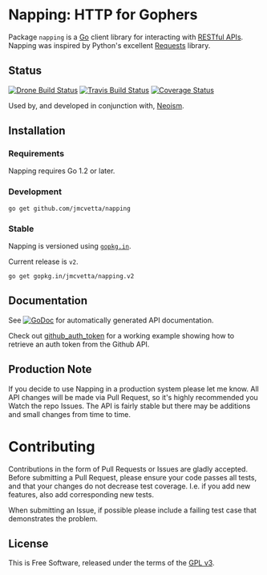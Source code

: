 # Napping: HTTP for Gophers

Package `napping` is a [Go][] client library for interacting with
[RESTful APIs][].  Napping was inspired  by Python's excellent [Requests][]
library.


## Status

[![Drone Build Status](https://drone.io/github.com/jmcvetta/napping/status.png)](https://drone.io/github.com/jmcvetta/napping/latest)
[![Travis Build Status](https://travis-ci.org/jmcvetta/napping.png)](https://travis-ci.org/jmcvetta/napping)
[![Coverage Status](https://coveralls.io/repos/jmcvetta/restclient/badge.png)](https://coveralls.io/r/jmcvetta/napping)

Used by, and developed in conjunction with, [Neoism][].


## Installation 

### Requirements

Napping requires Go 1.2 or later.


### Development

```
go get github.com/jmcvetta/napping
```

### Stable

Napping is versioned using [`gopkg.in`](http://gopkg.in).  

Current release is `v2`.

```
go get gopkg.in/jmcvetta/napping.v2
```


## Documentation

See [![GoDoc](http://godoc.org/github.com/jmcvetta/napping?status.png)](http://godoc.org/github.com/jmcvetta/napping)
for automatically generated API documentation.

Check out [github_auth_token][auth-token] for a working example
showing how to retrieve an auth token from the Github API.


## Production Note

If you decide to use Napping in a production system please let me know.  All
API changes will be made via Pull Request, so it's highly recommended you Watch
the repo Issues.  The API is fairly stable but there may be additions and small 
changes from time to time.


# Contributing

Contributions in the form of Pull Requests or Issues are gladly accepted.
Before submitting a Pull Request, please ensure your code passes all tests, and
that your changes do not decrease test coverage.  I.e. if you add new features,
also add corresponding new tests.

When submitting an Issue, if possible please include a failing test case that 
demonstrates the problem.


## License

This is Free Software, released under the terms of the [GPL v3][].


[Go]:           http://golang.org
[RESTful APIs]: http://en.wikipedia.org/wiki/Representational_state_transfer#RESTful_web_APIs
[Requests]:     http://python-requests.org
[GPL v3]:       http://www.gnu.org/copyleft/gpl.html
[auth-token]:   https://github.com/jmcvetta/napping/blob/master/examples/github_auth_token/github_auth_token.go
[Neoism]:       https://github.com/jmcvetta/neoism
